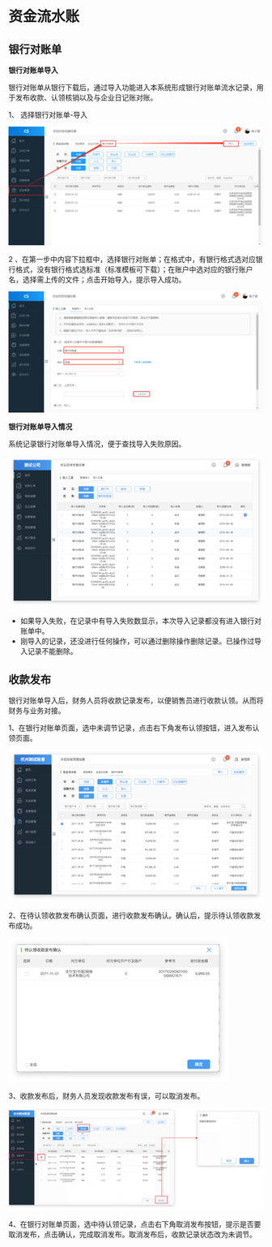 # 资金流水账

## 银行对账单

**银行对账单导入**

银行对账单从银行下载后，通过导入功能进入本系统形成银行对账单流水记录，用于发布收款、认领核销以及与企业日记账对账。

1、 选择银行对账单-导入

![](/img/git20.png)

2 、在第一步中内容下拉框中，选择银行对账单；在格式中，有银行格式选对应银行格式，没有银行格式选标准（标准模板可下载）；在账户中选对应的银行账户名，选择需上传的文件；点击开始导入，提示导入成功。

![](/img/git21.png)

**银行对账单导入情况**

系统记录银行对账单导入情况，便于查找导入失败原因。

![](/img/git22.png)

* 如果导入失败，在记录中有导入失败数显示，本次导入记录都没有进入银行对账单中。
* 刚导入的记录，还没进行任何操作，可以通过删除操作删除记录。已操作过导入记录不能删除。

## 收款发布

银行对账单导入后，财务人员将收款记录发布，以便销售员进行收款认领。从而将财务与业务对接。

1、在银行对账单页面，选中未调节记录，点击右下角发布认领按钮，进入发布认领页面。

![](/img/git23.png)

2、在待认领收款发布确认页面，进行收款发布确认。确认后，提示待认领收款发布成功。

![](/img/git24.png)

3、收款发布后，财务人员发现收款发布有误，可以取消发布。

![](/img/取消发布.png)

4、在银行对账单页面，选中待认领记录，点击右下角取消发布按钮，提示是否要取消发布，点击确认，完成取消发布。取消发布后，收款记录状态改为未调节。

